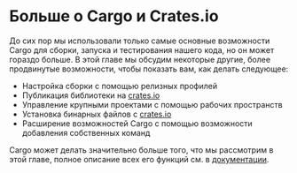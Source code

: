 # Больше о Cargo и Crates.io

До сих пор мы использовали только самые основные возможности Cargo для сборки, запуска и тестирования нашего кода, но он может гораздо больше. В этой главе мы обсудим некоторые другие, более продвинутые возможности, чтобы показать вам, как делать следующее:

- Настройка сборки с помощью релизных профилей
- Публикация библиотеки на [crates.io](https://crates.io/)<!-- ignore -->
- Управление крупными проектами с помощью рабочих пространств
- Установка бинарных файлов с [crates.io](https://crates.io/)<!-- ignore -->
- Расширение возможностей Cargo с помощью возможности добавления собственных команд

Cargo может делать значительно больше того, что мы рассмотрим в этой главе, полное описание всех его функций см. в [документации](https://doc.rust-lang.org/cargo/).

